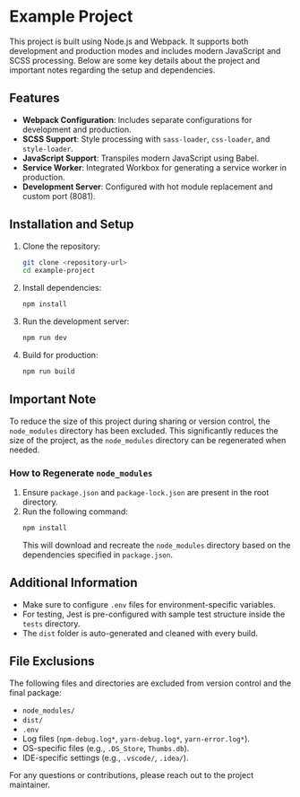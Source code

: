 # Example Project

This project is built using Node.js and Webpack. It supports both development and production modes and includes modern JavaScript and SCSS processing. Below are some key details about the project and important notes regarding the setup and dependencies.

## Features
- **Webpack Configuration**: Includes separate configurations for development and production.
- **SCSS Support**: Style processing with `sass-loader`, `css-loader`, and `style-loader`.
- **JavaScript Support**: Transpiles modern JavaScript using Babel.
- **Service Worker**: Integrated Workbox for generating a service worker in production.
- **Development Server**: Configured with hot module replacement and custom port (8081).

## Installation and Setup
1. Clone the repository:
   ```bash
   git clone <repository-url>
   cd example-project
   ```

2. Install dependencies:
   ```bash
   npm install
   ```

3. Run the development server:
   ```bash
   npm run dev
   ```

4. Build for production:
   ```bash
   npm run build
   ```

## Important Note
To reduce the size of this project during sharing or version control, the `node_modules` directory has been excluded. This significantly reduces the size of the project, as the `node_modules` directory can be regenerated when needed.

### How to Regenerate `node_modules`
1. Ensure `package.json` and `package-lock.json` are present in the root directory.
2. Run the following command:
   ```bash
   npm install
   ```
   This will download and recreate the `node_modules` directory based on the dependencies specified in `package.json`.

## Additional Information
- Make sure to configure `.env` files for environment-specific variables.
- For testing, Jest is pre-configured with sample test structure inside the `tests` directory.
- The `dist` folder is auto-generated and cleaned with every build.

## File Exclusions
The following files and directories are excluded from version control and the final package:
- `node_modules/`
- `dist/`
- `.env`
- Log files (`npm-debug.log*`, `yarn-debug.log*`, `yarn-error.log*`).
- OS-specific files (e.g., `.DS_Store`, `Thumbs.db`).
- IDE-specific settings (e.g., `.vscode/`, `.idea/`).

For any questions or contributions, please reach out to the project maintainer.
